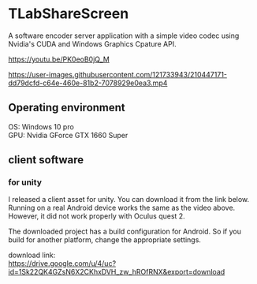 # TLabShareScreen
A software encoder server application with a simple video codec using Nvidia's CUDA and Windows Graphics Cpature API.


https://youtu.be/PK0eoB0jQ_M


https://user-images.githubusercontent.com/121733943/210447171-dd79dcfd-c64e-460e-81b2-7078929e0ea3.mp4


## Operating environment
OS: Windows 10 pro  
GPU: Nvidia GForce GTX 1660 Super

## client software
### for unity
I released a client asset for unity. You can download it from the link below.
Running on a real Android device works the same as the video above. However, it did not work properly with Oculus quest 2.

The downloaded project has a build configuration for Android. So if you build for another platform, change the appropriate settings.

download link:  
https://drive.google.com/u/4/uc?id=1Sk22QK4GZsN6X2CKhxDVH_zw_hROfRNX&export=download
